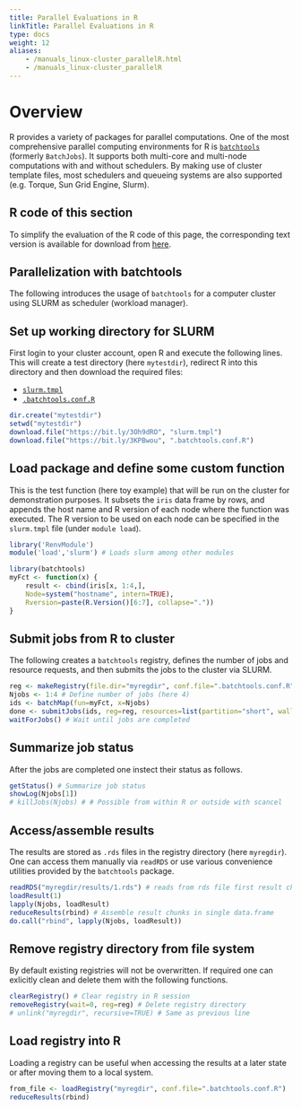 ```yaml
---
title: Parallel Evaluations in R 
linkTitle: Parallel Evaluations in R 
type: docs
weight: 12
aliases:
    - /manuals_linux-cluster_parallelR.html
    - /manuals_linux-cluster_parallelR
---
```


# Overview
R provides a variety of packages for parallel computations. One of the most
comprehensive parallel computing environments for R is [`batchtools`](https://mllg.github.io/batchtools/articles/batchtools.html) 
(formerly `BatchJobs`). It supports both multi-core and multi-node computations with and
without schedulers. By making use of cluster template files, most schedulers
and queueing systems are also supported (e.g. Torque, Sun Grid Engine, Slurm). 

## R code of this section

To simplify the evaluation of the R code of this page, the corresponding text version 
is available for download from [here](https://bit.ly/3m5QmMU).

## Parallelization with batchtools 

The following introduces the usage of `batchtools` for a computer cluster using SLURM as scheduler (workload manager).

## Set up working directory for SLURM
First login to your cluster account, open R and execute the following lines. This will
create a test directory (here `mytestdir`), redirect R into this directory and then download
the required files: 

+ [`slurm.tmpl`](https://bit.ly/3Oh9dRO)
+ [`.batchtools.conf.R`](https://bit.ly/3KPBwou)

```r
dir.create("mytestdir")
setwd("mytestdir")
download.file("https://bit.ly/3Oh9dRO", "slurm.tmpl")
download.file("https://bit.ly/3KPBwou", ".batchtools.conf.R")
```

## Load package and define some custom function

This is the test function (here toy example) that will be run on the cluster for demonstration
purposes. It subsets the `iris` data frame by rows, and appends the host name and R version of each
node where the function was executed. The R version to be used on each node can be
specified in the `slurm.tmpl` file (under `module load`).

```r
library('RenvModule')
module('load','slurm') # Loads slurm among other modules

library(batchtools)
myFct <- function(x) {
	result <- cbind(iris[x, 1:4,],
	Node=system("hostname", intern=TRUE),
	Rversion=paste(R.Version()[6:7], collapse="."))
}
```

## Submit jobs from R to cluster

The following creates a `batchtools` registry, defines the number of jobs and resource requests, and then submits the jobs to the cluster
via SLURM.

```r
reg <- makeRegistry(file.dir="myregdir", conf.file=".batchtools.conf.R")
Njobs <- 1:4 # Define number of jobs (here 4)
ids <- batchMap(fun=myFct, x=Njobs) 
done <- submitJobs(ids, reg=reg, resources=list(partition="short", walltime=60, ntasks=1, ncpus=1, memory=1024))
waitForJobs() # Wait until jobs are completed
```

## Summarize job status 
After the jobs are completed one instect their status as follows.

```r
getStatus() # Summarize job status
showLog(Njobs[1])
# killJobs(Njobs) # # Possible from within R or outside with scancel
```

## Access/assemble results

The results are stored as `.rds` files in the registry directory (here `myregdir`). One
can access them manually via `readRDS` or use various convenience utilities provided
by the `batchtools` package.

```r
readRDS("myregdir/results/1.rds") # reads from rds file first result chunk
loadResult(1) 
lapply(Njobs, loadResult)
reduceResults(rbind) # Assemble result chunks in single data.frame
do.call("rbind", lapply(Njobs, loadResult))
```

## Remove registry directory from file system

By default existing registries will not be overwritten. If required one can exlicitly
clean and delete them with the following functions. 

```r
clearRegistry() # Clear registry in R session
removeRegistry(wait=0, reg=reg) # Delete registry directory
# unlink("myregdir", recursive=TRUE) # Same as previous line
```

## Load registry into R 

Loading a registry can be useful when accessing the results at a later state or 
after moving them to a local system. 

```r
from_file <- loadRegistry("myregdir", conf.file=".batchtools.conf.R")
reduceResults(rbind)
```


